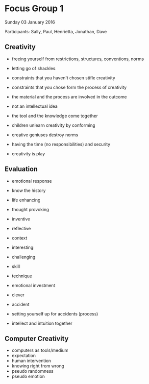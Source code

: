 # Focus Group 1

Sunday 03 January 2016

Participants: Sally, Paul, Henrietta, Jonathan, Dave

## Creativity

- freeing yourself from restrictions, structures, conventions, norms
- letting go of shackles

- constraints that you haven't chosen stifle creativity
- constraints that you chose form the process of creativity

- the material and the process are involved in the outcome
- not an intellectual idea

- the tool and the knowledge come together

- children unlearn creativity by conforming
- creative geniuses destroy norms

- having the time (no responsibilities) and security
- creativity is play

## Evaluation

- emotional response
- know the history
- life enhancing
- thought provoking

- inventive
- reflective
- context
- interesting
- challenging
- skill
- technique
- emotional investment
- clever

- accident
- setting yourself up for accidents (process)

- intellect and intuition together

## Computer Creativity

- computers as tools/medium
- expectation
- human intervention
- knowing right from wrong
- pseudo randomness
- pseudo emotion
